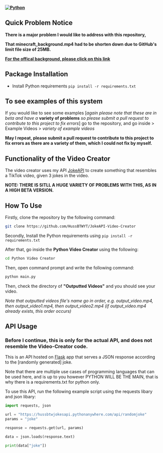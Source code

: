 **[![Python](https://img.shields.io/badge/Python-Flask-blue)](https://www.python.org/)**

## Quick Problem Notice

**There is a major problem I would like to address with this repository,**

**That minecraft_background.mp4 had to be shorten down due to GitHub's limit file size of 25MB.**

**[For the offical background, please click on this link](https://drive.google.com/file/d/1UNTht1VRyUvHAi8I9dFlcUNS9AlVIlIl/view?usp=sharing)**


## Package Installation

- Install Python requirements `pip install -r requirements.txt`

## To see examples of this system

If you would like to see some examples [*again please note that these are in beta and have a* **variety of problems** *so please submit a pull request to contribute to this project to fix errors*] go to the repository, and go inside > Example Videos > *variety of example videos*

**May I repeat, please submit a pull request to contribute to this project to fix errors as there are a variety of them, which I could not fix by myself.**

## Functionality of the Video Creator

The video creator uses my API [JokeAPI](github.com/HussBTW/YT/JokeAPI) to create something that resembles a TikTok video, given 3 jokes in the video.

**NOTE: THERE IS SITLL A HUGE VARIETY OF PROBLEMS WITH THIS, AS IN A HIGH BETA VERSION.**

## How To Use

Firstly, clone the repository by the following command: 

```bash
git clone https://github.com/HussBTWYT/JokeAPI-Video-Creator
```

Secondly, Install the Python requirements using `pip install -r requirements.txt`

After that, go inside the **Python Video Creator** using the following:

```bash
cd Python Video Creator
```

Then, open command prompt and write the following command:

```bash
python main.py
```

Then, check the directory of **"Outputted Videos"** and you should see your video.

*Note that outputted videos file's name go in order, e.g. output_video.mp4, then output_video1.mp4, then output_video2.mp4 (if output_video.mp4 already exists, this order occurs)*

## API Usage 

### Before I continue, this is only for the actual API, and does not resemble the Video-Creator code.

This is an API hosted on [Flask](https://flask.palletsprojects.com/en/1.1.x/) app that serves a JSON response according to the [randomly generated] joke.

Note that there are multiple use cases of programming languages that can be used here, and is up to you however PYTHON WILL BE THE MAIN, that is why there is a requirements.txt for python only.

To use this API, run the following example script using the requests libary and json libary:

```python
import requests, json

url = "https://hussbtwjokesapi.pythonanywhere.com/api/randomjoke"
params = "joke"

response = requests.get(url, params)

data = json.loads(response.text)

print(data["joke"])
```
